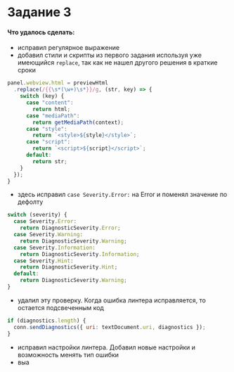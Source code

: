 # Задание 3

#### Что удалось сделать:

- исправил регулярное выражение
- добавил стили и скрипты из первого задания используя уже имеющийся `replace`, так как не нашел другого решения в краткие сроки

```javascript
panel.webview.html = previewHtml
  .replace(/{{\s*(\w+)\s*}}/g, (str, key) => {
    switch (key) {
      case "content":
        return html;
      case "mediaPath":
        return getMediaPath(context);
      case "style":
        return `<style>${style}</style>`;
      case "script":
        return `<script>${script}</script>`;
      default:
        return str;
    }
  });
}
```

- здесь исправил `case Severity.Error:` на Error и поменял значение по дефолту

```javascript
switch (severity) {
  case Severity.Error:
    return DiagnosticSeverity.Error;
  case Severity.Warning:
    return DiagnosticSeverity.Warning;
  case Severity.Information:
    return DiagnosticSeverity.Information;
  case Severity.Hint:
    return DiagnosticSeverity.Hint;
  default:
    return DiagnosticSeverity.Warning;
}
```

- удалил эту проверку. Когда ошибка линтера исправляется, то остается подсвеченным код

```javascript
if (diagnostics.length) {
  conn.sendDiagnostics({ uri: textDocument.uri, diagnostics });
}
```

- исправил настройки линтера. Добавил новые настройки и возможность менять тип ошибки
- выа
